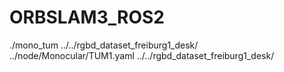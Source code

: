 # ORBSLAM3_ROS2

./mono_tum ../../rgbd_dataset_freiburg1_desk/ ../node/Monocular/TUM1.yaml ../../rgbd_dataset_freiburg1_desk/
